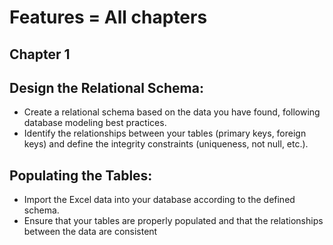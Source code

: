 # Features = All chapters

## Chapter 1
## Design the Relational Schema:
- Create a relational schema based on the data you have found, following
database modeling best practices.
- Identify the relationships between your tables (primary keys, foreign keys) and
define the integrity constraints (uniqueness, not null, etc.).
## Populating the Tables:
- Import the Excel data into your database according to the defined schema.
- Ensure that your tables are properly populated and that the relationships between
the data are consistent
